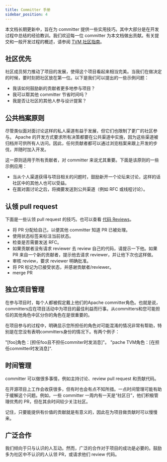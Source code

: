 ```yaml
---
title: Committer 手册
sidebar_position: 4
---
```


本文档长期更新中，旨在为 committer 提供一些实用技巧。其中大部分是在开发过程中总结的经验教训。我们欢迎每一位 committer 为本文档做出贡献。有关提交和一般开发过程的概述，请参阅 [TVM 社区指南](community)。

## 社区优先

社区成员努力推动了项目的发展，使得这个项目看起来相当完美。当我们在做决定的时候，要时刻把社区放在第一位。以下是我们可以提出的一些示例问题：

-   我该如何鼓励新的贡献者更多地参与项目？
-   我可以帮其他 committer 节省时间吗？
-   我是否让社区的其他人参与设计提案？

## 公共档案原则

尽管类似面对面讨论这样的私人渠道有益于发展，但它们也限制了更广的社区参与。 Apache 的开发方式要求所有决策都要在公共渠道中实施，因为这些渠道被归档并可供所有人访问。因此，任何贡献者都可以通过浏览档案来跟上开发的步伐，并随时加入开发。

这一原则适用于所有贡献者，对 committer 来说尤其重要。下面是该原则的一些示例应用：

-   当从个人渠道获得与项目相关的问题时，鼓励新开一个论坛来讨论，这样的话社区中的其他人也可以受益。
-   在面对面讨论之后，将摘要发送到公共渠道（例如 RFC 或线程讨论）。

## 认领 pull request

下面是一些认领 pull request 的技巧。也可以查看 [代码 Reviews](code_review)。

-   将 PR 分配给自己，以便其他 committer 知道 PR 已被处理。
-   使用状态标签来标注当前状态。
-   检查是否需要发送 RFC。
-   如果贡献者没有请求 reviewer 去 review 自己的代码，请提示一下他。如果 PR 来自一个新的贡献者，提示他去请求 reviewer，并让他下次也这样做。
-   审核 review，要求 reviewer 明确批准。
-   将 PR 标记为已接受状态，并感谢贡献者/reviewer。
-   merge PR

## 独立项目管理

在参与项目时，每个人都被假定戴上他们的Apache committer角色。也就是说，committers应在项目活动中为项目的最佳利益而行事。从committers和您可能担任的其他角色中区分你的角色在是很重要的。

在项目参与的过程中，明确显示您所担任的角色对可能混淆的情况非常有帮助，特别是在您没有表明committers身份的情况下。有两个例子：

"[foo]角色：[担任foo且不担任commiter时发消息]"。
"pache TVM角色：[在担任committer时发消息]".

## 时间管理

committer 可以做很多事情，例如主持讨论、review pull request 和贡献代码。

在开源项目上工作会收获很多，但有时也会有点不知所措。一点时间管理可能有助于缓解这个问题。例如，一些 committer 一周内有一天是“社区日”，他们积极管理优秀的 PR，但在其余时间较少关注社区。

记住，只要能提供有价值的贡献就是有意义的，因此在为项目做贡献时可以慢慢来。

## 广泛合作

我们倾向于只与认识的人互动。然而，广泛的合作对于项目的成功是必要的。鼓励多为社区中不认识的人认领 PR，或请求他们 review 代码。